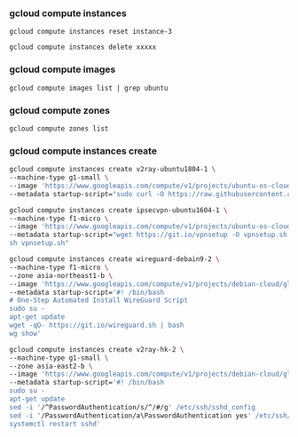 ### gcloud compute instances

```gcloud compute instances reset instance-3```

```gcloud compute instances delete xxxxx```

### gcloud compute images

```gcloud compute images list | grep ubuntu```

### gcloud compute zones

```gcloud compute zones list```

### gcloud compute instances create

```bash
gcloud compute instances create v2ray-ubuntu1804-1 \
--machine-type g1-small \
--image 'https://www.googleapis.com/compute/v1/projects/ubuntu-os-cloud/global/images/family/ubuntu-1804-lts' \
--metadata startup-script="sudo curl -O https://raw.githubusercontent.com/atrandys/proV/master/config_v2ray.sh && chmod +x config_v2ray.sh && ./config_v2ray.sh"
```

```bash
gcloud compute instances create ipsecvpn-ubuntu1604-1 \
--machine-type f1-micro \
--image 'https://www.googleapis.com/compute/v1/projects/ubuntu-os-cloud/global/images/family/ubuntu-1604-lts' \
--metadata startup-script="wget https://git.io/vpnsetup -O vpnsetup.sh && sudo VPN_IPSEC_PSK='YOUR-PSK-PASSWD' VPN_USER='YOUR-USER-NAME' VPN_PASSWORD='YOUR-USER-PASSWD' \
sh vpnsetup.sh"
```

```bash
gcloud compute instances create wireguard-debain9-2 \
--machine-type f1-micro \
--zone asia-northeast1-b \
--image 'https://www.googleapis.com/compute/v1/projects/debian-cloud/global/images/family/debian-9' \
--metadata startup-script='#! /bin/bash
# One-Step Automated Install WireGuard Script
sudo su -
apt-get update
wget -qO- https://git.io/wireguard.sh | bash
wg show'
```

```bash
gcloud compute instances create v2ray-hk-2 \
--machine-type g1-small \
--zone asia-east2-b \
--image 'https://www.googleapis.com/compute/v1/projects/debian-cloud/global/images/family/debian-9' \
--metadata startup-script='#! /bin/bash
sudo su -
apt-get update
sed -i '/^PasswordAuthentication/s/^/#/g' /etc/ssh/sshd_config
sed -i '/PasswordAuthentication/a\PasswordAuthentication yes' /etc/ssh/sshd_config
systemctl restart sshd'
```